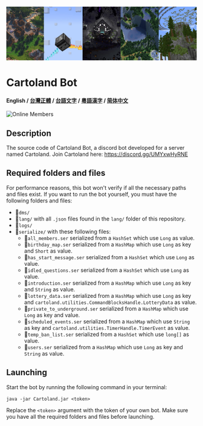 ![Banner](readme/Banner.jpg)

# Cartoland Bot
#### English / [台灣正體](https://github.com/AlexCai2019/Cartoland/blob/master/readme/README_tw.md) / [台語文字](https://github.com/AlexCai2019/Cartoland/blob/master/readme/README_ta.md) / [粵語漢字](https://github.com/AlexCai2019/Cartoland/blob/master/readme/README_hk.md) / [简体中文](https://github.com/AlexCai2019/Cartoland/blob/master/readme/README_cn.md)

![Online Members](https://discord.com/api/guilds/886936474723950603/widget.png)

## Description
The source code of Cartoland Bot, a discord bot developed for a server named Cartoland. Join Cartoland here: https://discord.gg/UMYxwHyRNE

## Required folders and files
For performance reasons, this bot won't verify if all the necessary paths and files exist. If you want to run the bot yourself, you must have the following folders and files:
- 📁`dms/`
- 📁`lang/` with all `.json` files found in the `lang/` folder of this repository.
- 📁`logs/`
- 📁`serialize/` with these following files:
  - 📄`all_members.ser` serialized from a `HashSet` which use `Long` as value.
  - 📄`birthday_map.ser` serialized from a `HashMap` which use `Long` as key and `Short` as value.
  - 📄`has_start_message.ser` serialized from a `HashSet` which use `Long` as value.
  - 📄`idled_questions.ser` serialized from a `HashSet` which use `Long` as value.
  - 📄`introduction.ser` serialized from a `HashMap` which use `Long` as key and `String` as value.
  - 📄`lottery_data.ser` serialized from a `HashMap` which use `Long` as key and `cartoland.utilities.CommandBlocksHandle.LotteryData` as value.
  - 📄`private_to_underground.ser` serialized from a `HashMap` which use `Long` as key and value.
  - 📄`scheduled_events.ser` serialized from a `HashMap` which use `String` as key and `cartoland.utilities.TimerHandle.TimerEvent` as value.
  - 📄`temp_ban_list.ser` serialized from a `HashSet` which use `long[]` as value.
  - 📄`users.ser` serialized from a `HashMap` which use `Long` as key and `String` as value.

## Launching
Start the bot by running the following command in your terminal:
```
java -jar Cartoland.jar <token>
```
Replace the `<token>` argument with the token of your own bot. Make sure you have all the required folders and files before launching.